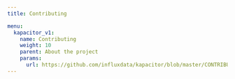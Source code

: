 ```yaml
---
title: Contributing

menu:
  kapacitor_v1:
    name: Contributing
    weight: 10
    parent: About the project
    params:
      url: https://github.com/influxdata/kapacitor/blob/master/CONTRIBUTING.md
---
```

